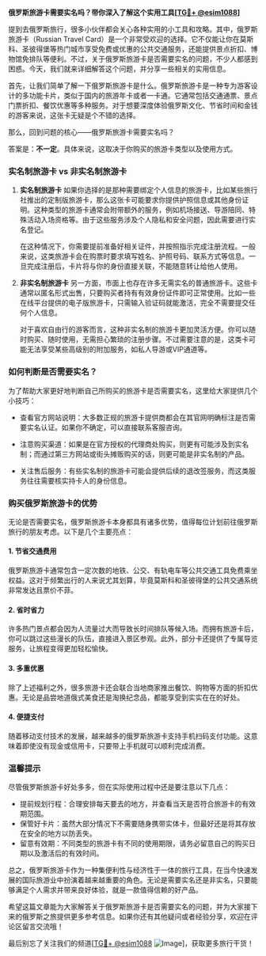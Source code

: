**俄罗斯旅游卡需要实名吗？带你深入了解这个实用工具[[TG💪+ @esim1088](https://t.me/s/esim1088)]**

提到去俄罗斯旅行，很多小伙伴都会关心各种实用的小工具和攻略。其中，俄罗斯旅游卡（Russian Travel Card）是一个非常受欢迎的选择。它不仅能让你在莫斯科、圣彼得堡等热门城市享受免费或优惠的公共交通服务，还能提供景点折扣、博物馆免排队等便利。不过，关于俄罗斯旅游卡是否需要实名的问题，不少人都感到困惑。今天，我们就来详细解答这个问题，并分享一些相关的实用信息。

首先，让我们简单了解一下俄罗斯旅游卡是什么。俄罗斯旅游卡是一种专为游客设计的多功能卡片，类似于国内的旅游年卡或者一卡通。它通常包括交通通票、景点门票折扣、餐饮优惠等多种服务。对于想要深度体验俄罗斯文化、节省时间和金钱的游客来说，这张卡无疑是个不错的选择。

那么，回到问题的核心——俄罗斯旅游卡需要实名吗？

答案是：**不一定**。具体来说，这取决于你购买的旅游卡类型以及使用方式。

### 实名制旅游卡 vs 非实名制旅游卡

1. **实名制旅游卡**
   如果你选择的是那种需要绑定个人信息的旅游卡，比如某些旅行社推出的定制版旅游卡，那么这张卡可能要求你提供护照信息或其他身份证明。这种类型的旅游卡通常会附带额外的服务，例如机场接送、导游陪同、特殊活动入场资格等。由于这些服务涉及个人隐私和安全问题，因此需要进行实名登记。

   在这种情况下，你需要提前准备好相关证件，并按照指示完成注册流程。一般来说，这类旅游卡会在购票时要求填写姓名、护照号码、联系方式等信息。一旦完成注册后，卡片将与你的身份直接关联，不能随意转让给他人使用。

2. **非实名制旅游卡**
   另一方面，市面上也存在许多无需实名的普通旅游卡。这些卡通常以匿名形式出售，只要购买者持有有效身份证件即可正常使用。比如一些在线平台提供的电子版旅游卡，只需输入验证码就能激活，完全不需要提交任何个人信息。

   对于喜欢自由行的游客而言，这种非实名制的旅游卡更加灵活方便。你可以随时购买、随时使用，无需担心繁琐的注册步骤。不过需要注意的是，这类卡可能无法享受某些高级别的附加服务，如私人导游或VIP通道等。

### 如何判断是否需要实名？

为了帮助大家更好地判断自己所购买的旅游卡是否需要实名，这里给大家提供几个小技巧：

- 查看官方网站说明：大多数正规的旅游卡提供商都会在其官网明确标注是否需要实名认证。如果你不确定，可以直接联系客服咨询。
  
- 注意购买渠道：如果是在官方授权的代理商处购买，则更有可能涉及到实名制；而通过第三方网站或街头摊贩购买的话，则更可能是非实名制的产品。

- 关注售后服务：有些实名制的旅游卡可能会提供后续的退改签服务，而这类服务往往需要核实持卡人的身份信息。

### 购买俄罗斯旅游卡的优势

无论是否需要实名，俄罗斯旅游卡本身都具有诸多优势，值得每位计划前往俄罗斯旅行的朋友考虑。以下是几个主要亮点：

#### 1. 节省交通费用
俄罗斯旅游卡通常包含一定次数的地铁、公交、有轨电车等公共交通工具免费乘坐权益。这对于频繁出行的人来说尤其划算，毕竟莫斯科和圣彼得堡的公共交通系统非常发达且票价不菲。

#### 2. 省时省力
许多热门景点都会因为人流量过大而导致长时间排队等候入场。而拥有旅游卡后，你可以跳过这些漫长的队伍，直接进入景区参观。此外，部分卡还提供了专属导览服务，让旅程变得更加轻松愉快。

#### 3. 多重优惠
除了上述福利之外，很多旅游卡还会联合当地商家推出餐饮、购物等方面的折扣优惠。无论是品尝地道俄式美食还是淘换纪念品，都能享受到实实在在的好处。

#### 4. 便捷支付
随着移动支付技术的发展，越来越多的俄罗斯旅游卡支持手机扫码支付功能。这意味着即使没有现金或信用卡，只要带上手机就可以顺利完成消费。

### 温馨提示

尽管俄罗斯旅游卡好处多多，但在实际使用过程中还是要注意以下几点：

- 提前规划行程：合理安排每天要去的地方，并查看当天是否符合旅游卡的有效期范围。
- 保管好卡片：虽然大部分情况下不需要随身携带实体卡，但最好还是将其存放在安全的地方以防丢失。
- 留意有效期：不同类型的旅游卡有不同的使用期限，请务必留意自己的购买日期以及激活后的有效时间。

总之，俄罗斯旅游卡作为一种集便利性与经济性于一体的旅行工具，在当今快速发展的国际旅游业中扮演着越来越重要的角色。无论是需要实名还是非实名，只要能够满足个人需求并带来良好体验，就是一款值得信赖的好产品。

希望这篇文章能为大家解答关于俄罗斯旅游卡是否需要实名的问题，并为大家接下来的俄罗斯之旅提供更多参考信息。如果你还有其他疑问或者经验分享，欢迎在评论区留言交流哦！

最后别忘了关注我们的频道[[TG💪+ @esim1088](https://t.me/s/esim1088) ![Image](https://i.postimg.cc/4NQfJmqS/Snipaste-2025-05-13-00-14-12.png)]，获取更多旅行干货！